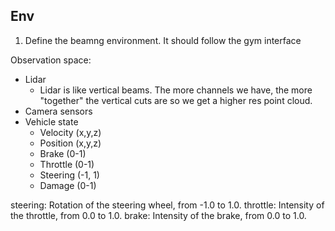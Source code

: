 ## Env

1. Define the beamng environment. It should follow the gym interface

Observation space:
- Lidar
  - Lidar is like vertical beams. The more channels we have, the more "together" the vertical cuts are so we get a higher res point cloud.
- Camera sensors
- Vehicle state
  - Velocity (x,y,z)
  - Position (x,y,z)
  - Brake (0-1)
  - Throttle (0-1)
  - Steering (-1, 1)
  - Damage (0-1)
   
steering: Rotation of the steering wheel, from -1.0 to 1.0.
throttle: Intensity of the throttle, from 0.0 to 1.0.
brake: Intensity of the brake, from 0.0 to 1.0.